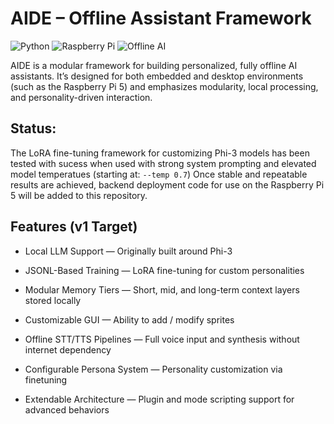 # AIDE – Offline Assistant Framework
![Python](https://img.shields.io/badge/Made%20with-Python-blue)
![Raspberry Pi](https://img.shields.io/badge/Hardware-Raspberry%20Pi%205-red)
![Offline AI](https://img.shields.io/badge/Offline_LLM-green)

AIDE is a modular framework for building personalized, fully offline AI assistants.
It’s designed for both embedded and desktop environments (such as the Raspberry Pi 5) and emphasizes modularity, local processing, and personality-driven interaction.

## Status:
The LoRA fine-tuning framework for customizing Phi-3 models has been tested with sucess when used with strong system prompting and elevated model temperatues (starting at: `--temp 0.7`)
Once stable and repeatable results are achieved, backend deployment code for use on the Raspberry Pi 5 will be added to this repository.

## Features (v1 Target)
- Local LLM Support — Originally built around Phi-3

- JSONL-Based Training — LoRA fine-tuning for custom personalities

- Modular Memory Tiers — Short, mid, and long-term context layers stored locally 

- Customizable GUI — Ability to add / modify sprites

- Offline STT/TTS Pipelines — Full voice input and synthesis without internet dependency

- Configurable Persona System — Personality customization via finetuning

- Extendable Architecture — Plugin and mode scripting support for advanced behaviors

